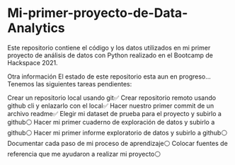 # Mi-primer-proyecto-de-Data-Analytics
Este repositorio contiene el código y los datos utilizados en mi primer proyecto de análisis de datos con Python realizado en el Bootcamp de Hackspace 2021.

Otra información El estado de este repositorio esta aun en progreso... Tenemos las siguientes tareas pendientes:

Crear un repositorio local usando git✅ Crear repositorio remoto usando github cli y enlazarlo con el local✅ Hacer nuestro primer commit de un archivo readme✅ Elegir mi dataset de prueba para el proyecto y subirlo a github⚪️ Hacer mi primer cuaderno de exploración de datos y subirlo a github⚪️ Hacer mi primer informe exploratorio de datos y subirlo a github⚪️ Documentar cada paso de mi proceso de aprendizaje⚪️ Colocar fuentes de referencia que me ayudaron a realizar mi proyecto⚪️
